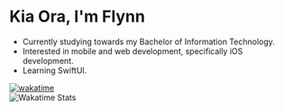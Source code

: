 # Kia Ora, I'm Flynn

- Currently studying towards my Bachelor of Information Technology.
- Interested in mobile and web development, specifically iOS development.
- Learning SwiftUI.

[![wakatime](https://wakatime.com/badge/user/b2d63d84-2584-4154-b686-a64b6fb2bf87.svg)](https://wakatime.com/@b2d63d84-2584-4154-b686-a64b6fb2bf87)
<br/>
![Wakatime Stats](https://github-readme-stats.vercel.app/api/wakatime?username=fstevens30&hide_border=true&layout=compact&langs_count=8&range=all_time&hide=other,markdown,shell,powershell,bash)
